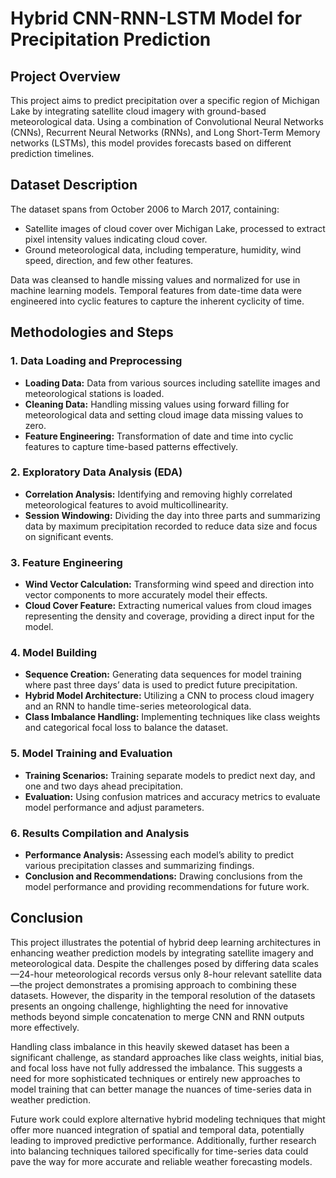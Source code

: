 # Hybrid CNN-RNN-LSTM Model for Precipitation Prediction

## Project Overview
This project aims to predict precipitation over a specific region of Michigan Lake by integrating satellite cloud imagery with ground-based meteorological data. Using a combination of Convolutional Neural Networks (CNNs), Recurrent Neural Networks (RNNs), and Long Short-Term Memory networks (LSTMs), this model provides forecasts based on different prediction timelines.

## Dataset Description
The dataset spans from October 2006 to March 2017, containing:
- Satellite images of cloud cover over Michigan Lake, processed to extract pixel intensity values indicating cloud cover.
- Ground meteorological data, including temperature, humidity, wind speed, direction, and few other features.

Data was cleansed to handle missing values and normalized for use in machine learning models. Temporal features from date-time data were engineered into cyclic features to capture the inherent cyclicity of time.

## Methodologies and Steps
### 1. Data Loading and Preprocessing
- **Loading Data:** Data from various sources including satellite images and meteorological stations is loaded.
- **Cleaning Data:** Handling missing values using forward filling for meteorological data and setting cloud image data missing values to zero.
- **Feature Engineering:** Transformation of date and time into cyclic features to capture time-based patterns effectively. 

### 2. Exploratory Data Analysis (EDA)
- **Correlation Analysis:** Identifying and removing highly correlated meteorological features to avoid multicollinearity.
- **Session Windowing:** Dividing the day into three parts and summarizing data by maximum precipitation recorded to reduce data size and focus on significant events.

### 3. Feature Engineering
- **Wind Vector Calculation:** Transforming wind speed and direction into vector components to more accurately model their effects.
- **Cloud Cover Feature:** Extracting numerical values from cloud images representing the density and coverage, providing a direct input for the model.

### 4. Model Building
- **Sequence Creation:** Generating data sequences for model training where past three days’ data is used to predict future precipitation.
- **Hybrid Model Architecture:** Utilizing a CNN to process cloud imagery and an RNN to handle time-series meteorological data.
- **Class Imbalance Handling:** Implementing techniques like class weights and categorical focal loss to balance the dataset.

### 5. Model Training and Evaluation
- **Training Scenarios:** Training separate models to predict next day, and one and two days ahead precipitation.
- **Evaluation:** Using confusion matrices and accuracy metrics to evaluate model performance and adjust parameters.

### 6. Results Compilation and Analysis
- **Performance Analysis:** Assessing each model’s ability to predict various precipitation classes and summarizing findings.
- **Conclusion and Recommendations:** Drawing conclusions from the model performance and providing recommendations for future work.

## Conclusion
This project illustrates the potential of hybrid deep learning architectures in enhancing weather prediction models by integrating satellite imagery and meteorological data. Despite the challenges posed by differing data scales—24-hour meteorological records versus only 8-hour relevant satellite data—the project demonstrates a promising approach to combining these datasets. However, the disparity in the temporal resolution of the datasets presents an ongoing challenge, highlighting the need for innovative methods beyond simple concatenation to merge CNN and RNN outputs more effectively.

Handling class imbalance in this heavily skewed dataset has been a significant challenge, as standard approaches like class weights, initial bias, and focal loss have not fully addressed the imbalance. This suggests a need for more sophisticated techniques or entirely new approaches to model training that can better manage the nuances of time-series data in weather prediction.

Future work could explore alternative hybrid modeling techniques that might offer more nuanced integration of spatial and temporal data, potentially leading to improved predictive performance. Additionally, further research into balancing techniques tailored specifically for time-series data could pave the way for more accurate and reliable weather forecasting models.
